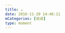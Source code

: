 ```yaml
---
title: ☕️
date: 2016-11-20 14:46:11
mCategories: [说说]
type: moment
---
```


<div id="pics-20161120144611"></div>

<script>
var data = [
    {"link": "2016-11-20_000000.jpeg", "type": "shuoshuo"}
];
picsRender(data, "pics-20161120144611");
</script>
